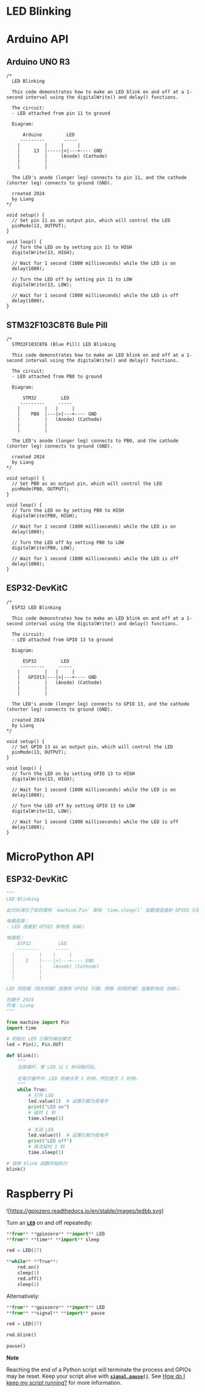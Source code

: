 # LED Blinking

# Arduino API

## Arduino UNO R3

```arduino
/*
  LED Blinking

  This code demonstrates how to make an LED blink on and off at a 1-second interval using the digitalWrite() and delay() functions.

  The circuit:
  - LED attached from pin 11 to ground

  Diagram:

      Arduino         LED
     ---------       -----
    |         |     |     |
    |     13  |-----|>|---+---- GND
    |         |     (Anode) (Cathode)
    |         |  
    |         |
  
  The LED's anode (longer leg) connects to pin 11, and the cathode (shorter leg) connects to ground (GND).

  created 2024
  by Liang
*/

void setup() {
  // Set pin 11 as an output pin, which will control the LED
  pinMode(13, OUTPUT);
}

void loop() {
  // Turn the LED on by setting pin 11 to HIGH
  digitalWrite(13, HIGH);

  // Wait for 1 second (1000 milliseconds) while the LED is on
  delay(1000);

  // Turn the LED off by setting pin 11 to LOW
  digitalWrite(13, LOW);

  // Wait for 1 second (1000 milliseconds) while the LED is off
  delay(1000);
}
```

## STM32F103C8T6 Bule Pill

```arduino
/*
  STM32F103C8T6 (Blue Pill) LED Blinking

  This code demonstrates how to make an LED blink on and off at a 1-second interval using the digitalWrite() and delay() functions.

  The circuit:
  - LED attached from PB0 to ground

  Diagram:

      STM32         LED
     ---------     -----
    |         |   |     |
    |    PB0  |---|>|---+---- GND
    |         |   (Anode) (Cathode)
    |         |  
    |         |
  
  The LED's anode (longer leg) connects to PB0, and the cathode (shorter leg) connects to ground (GND).

  created 2024
  by Liang
*/

void setup() {
  // Set PB0 as an output pin, which will control the LED
  pinMode(PB0, OUTPUT);
}

void loop() {
  // Turn the LED on by setting PB0 to HIGH
  digitalWrite(PB0, HIGH);

  // Wait for 1 second (1000 milliseconds) while the LED is on
  delay(1000);

  // Turn the LED off by setting PB0 to LOW
  digitalWrite(PB0, LOW);

  // Wait for 1 second (1000 milliseconds) while the LED is off
  delay(1000);
}
```

## ESP32-DevKitC

```arduino
/*
  ESP32 LED Blinking

  This code demonstrates how to make an LED blink on and off at a 1-second interval using the digitalWrite() and delay() functions.

  The circuit:
  - LED attached from GPIO 13 to ground

  Diagram:

      ESP32         LED
     ---------     -----
    |         |   |     |
    |   GPIO13|---|>|---+---- GND
    |         |   (Anode) (Cathode)
    |         |  
    |         |
  
  The LED's anode (longer leg) connects to GPIO 13, and the cathode (shorter leg) connects to ground (GND).

  created 2024
  by Liang
*/

void setup() {
  // Set GPIO 13 as an output pin, which will control the LED
  pinMode(13, OUTPUT);
}

void loop() {
  // Turn the LED on by setting GPIO 13 to HIGH
  digitalWrite(13, HIGH);

  // Wait for 1 second (1000 milliseconds) while the LED is on
  delay(1000);

  // Turn the LED off by setting GPIO 13 to LOW
  digitalWrite(13, LOW);

  // Wait for 1 second (1000 milliseconds) while the LED is off
  delay(1000);
}
```

# MicroPython API

## ESP32-DevKitC

```python
"""
LED Blinking

此代码演示了如何使用 `machine.Pin` 类和 `time.sleep()` 函数使连接到 GPIO2 引脚的 LED 每隔 1 秒闪烁一次。

电路连接：
- LED 连接到 GPIO2 和地线（GND）

电路图：
    ESP32          LED
   ---------      -----
  |         |    |     |
  |    2    |----|>|---+---- GND
  |         |    (Anode) (Cathode)
  |         |  
  |         |

LED 的阳极（较长的脚）连接到 GPIO2 引脚，阴极（较短的脚）连接到地线（GND）。

创建于 2024
作者：Liang
"""

from machine import Pin
import time

# 初始化 LED 引脚为输出模式
led = Pin(2, Pin.OUT)

def blink():
    """
    无限循环，使 LED 以 1 秒间隔闪烁。
    
    在每次循环中，LED 将被点亮 1 秒钟，然后熄灭 1 秒钟。
    """
    while True:
        # 打开 LED
        led.value(1)  # 设置引脚为高电平
        print("LED on")
        # 延时 1 秒
        time.sleep(1)
        
        # 关闭 LED
        led.value(0)  # 设置引脚为低电平
        print("LED off")
        # 再次延时 1 秒
        time.sleep(1)

# 调用 blink 函数开始执行
blink()
```

# Raspberry Pi

![https://gpiozero.readthedocs.io/en/stable/images/ledbb.svg]

Turn an [**`LED`**](https://gpiozero.readthedocs.io/en/stable/api_output.html#gpiozero.LED) on and off repeatedly:

```python
**from** **gpiozero** **import** LED
**from** **time** **import** sleep

red = LED(17)

**while** **True**:
    red.on()
    sleep(1)
    red.off()
    sleep(1)
```

Alternatively:

```python
**from** **gpiozero** **import** LED
**from** **signal** **import** pause

red = LED(17)

red.blink()

pause()
```

**Note**

Reaching the end of a Python script will terminate the process and GPIOs may be reset. Keep your script alive with [**`signal.pause()`**](https://docs.python.org/3.9/library/signal.html#signal.pause). See [How do I keep my script running?](https://gpiozero.readthedocs.io/en/stable/faq.html#keep-your-script-running) for more information.
